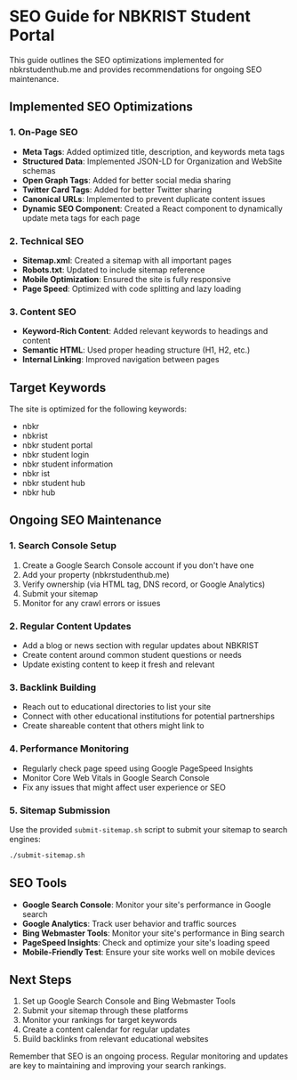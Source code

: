 # SEO Guide for NBKRIST Student Portal

This guide outlines the SEO optimizations implemented for nbkrstudenthub.me and provides recommendations for ongoing SEO maintenance.

## Implemented SEO Optimizations

### 1. On-Page SEO
- **Meta Tags**: Added optimized title, description, and keywords meta tags
- **Structured Data**: Implemented JSON-LD for Organization and WebSite schemas
- **Open Graph Tags**: Added for better social media sharing
- **Twitter Card Tags**: Added for better Twitter sharing
- **Canonical URLs**: Implemented to prevent duplicate content issues
- **Dynamic SEO Component**: Created a React component to dynamically update meta tags for each page

### 2. Technical SEO
- **Sitemap.xml**: Created a sitemap with all important pages
- **Robots.txt**: Updated to include sitemap reference
- **Mobile Optimization**: Ensured the site is fully responsive
- **Page Speed**: Optimized with code splitting and lazy loading

### 3. Content SEO
- **Keyword-Rich Content**: Added relevant keywords to headings and content
- **Semantic HTML**: Used proper heading structure (H1, H2, etc.)
- **Internal Linking**: Improved navigation between pages

## Target Keywords
The site is optimized for the following keywords:
- nbkr
- nbkrist
- nbkr student portal
- nbkr student login
- nbkr student information
- nbkr ist
- nbkr student hub
- nbkr hub

## Ongoing SEO Maintenance

### 1. Search Console Setup
1. Create a Google Search Console account if you don't have one
2. Add your property (nbkrstudenthub.me)
3. Verify ownership (via HTML tag, DNS record, or Google Analytics)
4. Submit your sitemap
5. Monitor for any crawl errors or issues

### 2. Regular Content Updates
- Add a blog or news section with regular updates about NBKRIST
- Create content around common student questions or needs
- Update existing content to keep it fresh and relevant

### 3. Backlink Building
- Reach out to educational directories to list your site
- Connect with other educational institutions for potential partnerships
- Create shareable content that others might link to

### 4. Performance Monitoring
- Regularly check page speed using Google PageSpeed Insights
- Monitor Core Web Vitals in Google Search Console
- Fix any issues that might affect user experience or SEO

### 5. Sitemap Submission
Use the provided `submit-sitemap.sh` script to submit your sitemap to search engines:
```bash
./submit-sitemap.sh
```

## SEO Tools
- **Google Search Console**: Monitor your site's performance in Google search
- **Google Analytics**: Track user behavior and traffic sources
- **Bing Webmaster Tools**: Monitor your site's performance in Bing search
- **PageSpeed Insights**: Check and optimize your site's loading speed
- **Mobile-Friendly Test**: Ensure your site works well on mobile devices

## Next Steps
1. Set up Google Search Console and Bing Webmaster Tools
2. Submit your sitemap through these platforms
3. Monitor your rankings for target keywords
4. Create a content calendar for regular updates
5. Build backlinks from relevant educational websites

Remember that SEO is an ongoing process. Regular monitoring and updates are key to maintaining and improving your search rankings.
